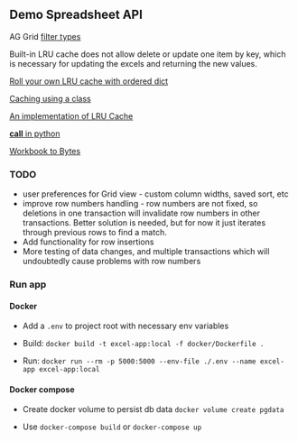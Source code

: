 ## Demo Spreadsheet API

AG Grid [filter types](https://www.ag-grid.com/javascript-data-grid/filter-provided-simple/#simple-filter-options)

Built-in LRU cache does not allow delete or update one item by key, which is necessary for updating the excels and 
returning the new values.

[Roll your own LRU cache with ordered dict](https://pastebin.com/LDwMwtp8)

[Caching using a class](https://wiki.python.org/moin/PythonDecoratorLibrary#Memoize)

[An implementation of LRU Cache](https://stackoverflow.com/posts/64816003/timeline)

[__call__ in python](https://www.geeksforgeeks.org/__call__-in-python/)

[Workbook to Bytes](https://stackoverflow.com/a/55144731/10554240)


### TODO
- user preferences for Grid view - custom column widths, saved sort, etc
- improve row numbers handling - row numbers are not fixed, so deletions in one transaction will invalidate row numbers 
  in other transactions. Better solution is needed, but for now it just iterates through previous rows to find a match.
- Add functionality for row insertions
- More testing of data changes, and multiple transactions which will undoubtedly cause problems with row numbers


### Run app

#### Docker

 - Add a `.env` to project root with necessary env variables

 - Build: `docker build -t excel-app:local -f docker/Dockerfile .`

 - Run: `docker run --rm -p 5000:5000 --env-file ./.env --name excel-app excel-app:local`


#### Docker compose

 - Create docker volume to persist db data `docker volume create pgdata`

 - Use `docker-compose build` or `docker-compose up`

